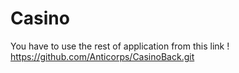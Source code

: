 # Casino

You have to use the rest of application from this link !
https://github.com/Anticorps/CasinoBack.git
